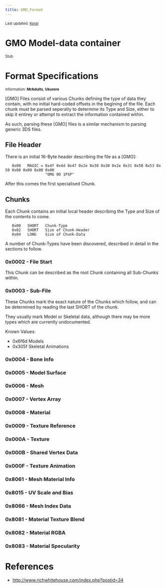 ```yaml
---
title: GMO_Format
---
```


<small>Last updated: [Koral](../User:Koral)</small>

# GMO Model-data container

<small>Stub</small>

  

# Format Specifications

<small>Information: **MrAdults**, **Ukurere**</small>

  
\[GMO\] Files consist of various Chunks defining the type of data they contain, with no initial hard-coded offsets in the begining of the file. Each chunk must be parsed seperatly to determine its Type and Size, either to skip it entirey or attempt to extract the information contained within.

As such, parsing these \[GMO\] files is a similar mechanism to parsing generic 3DS files.

  

## File Header

There is an initial 16-Byte header describing the file as a \[GMO\]:

`   0x00   MAGIC = 0x4f 0x4d 0x47 0x2e 0x30 0x30 0x2e 0x31 0x50 0x53 0x50 0x00 0x00 0x00 0x00`  
`                  "OMG 00 1PSP"`

  
After this comes the first specialised Chunk.

  

## Chunks

Each Chunk contains an initial local header describing the Type and Size of the contents to come.

`   0x00   SHORT   Chunk-Type`  
`   0x02   SHORT   Size of Chunk-Header`  
`   0x04   LONG    Size of Chunk-Data`

  
A number of Chunk-Types have been discovered, described in detail in the sections to follow.

  

### 0x0002 - File Start

This Chunk can be described as the root Chunk containing all Sub-Chunks within.

  

### 0x0003 - Sub-File

These Chunks mark the exact nature of the Chunks which follow, and can be determined by reading the last SHORT of the chunk.

They usually mark Model or Skeletal data, although there may be more types which are currently undocumented.

Known Values:

- 0x6f6d Models
- 0x305f Skeletal Animations

  

### 0x0004 - Bone Info

### 0x0005 - Model Surface

### 0x0006 - Mesh

### 0x0007 - Vertex Array

### 0x0008 - Material

### 0x0009 - Texture Reference

### 0x000A - Texture

### 0x000B - Shared Vertex Data

### 0x000F - Texture Animation

### 0x8061 - Mesh Material Info

### 0x8015 - UV Scale and Bias

### 0x8066 - Mesh Index Data

### 0x8081 - Material Texture Blend

### 0x8082 - Material RGBA

### 0x8083 - Material Specularity

# References

- [<http://www.richwhitehouse.com/index.php?postid=34>](http://www.richwhitehouse.com/index.php?postid=34)
